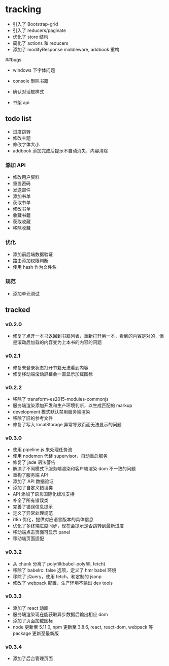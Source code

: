 # tracking
- 引入了 Bootstrap-grid
- 引入了 reducers/paginate
- 优化了 store 结构
- 简化了 actions 和 reducers
- 添加了 modifyResponse middleware, addbook 重构


##bugs
- windows 下字体问题

- console 删除书籍
- 确认对话框样式
- 书架 api

## todo list
- 进度跳转
- 修改主题
- 修改字体大小
- addbook 添加完成后提示不自动消失，内容清除

### 添加 API
- 修改用户资料
- 重置密码
- 发送邮件
- 添加书单
- 获取书单
- 修改书单
- 收藏书籍
- 获取收藏
- 移除收藏

### 优化
- 添加前后端数据验证
- 路由添加权限判断
- 使用 hash 作为文件名

### 规范
- 添加单元测试


## tracked
### v0.2.0
- 修复了点开一本书返回到书籍列表，重新打开另一本，看到的内容是对的，但是滚动后加载的内容变为上本书的内容的问题

### v0.2.1
- 修复未登录状态打开书籍无法看到内容
- 修复移动端滚动屏幕会一直显示加载图标

### v0.2.2
- 移除了 transform-es2015-modules-commonjs
- 服务端渲染添加开发和生产环境判断，以生成匹配的 markup
- development 模式默认禁用服务端渲染
- 移除了旧的参考文件
- 修复了写入 localStorage 异常导致页面无法显示的问题

### v0.3.0
- 使用 pipeline.js 来处理任务流
- 使用 nodemon 代替 supervisor，自动重启服务
- 修复了 jade 语法警告
- 解决了不同模式下服务端渲染和客户端渲染 dom 不一致的问题
- 重构了服务端 API
- 添加了 API 数据验证
- 添加了自定义错误类
- API 添加了语言国际化标准支持
- 补全了所有错误类
- 完善了错误信息提示
- 定义了异常处理规范
- i18n 优化，提供对应语言版本的具体信息
- 优化了多终端进度同步，现在会提示是否跳转到最新进度
- 移动端点击页面可显示 panel
- 移动端页面适配

### v0.3.2
- 从 chunk 分离了 polyfill(babel-polyfill, fetch)
- 移除了 babelrc: false 选项，定义了 hmr babel 环境
- 移除了 jQuery，使用 fetch，和定制的 jsonp
- 修改了 webpack 配置，生产环境不输出 dev tools

### v0.3.3
- 添加了 react 动画
- 服务端渲染现在能获取异步数据后输出相应 dom
- 添加了页面加载图标
- node 更新至 5.11.0, npm 更新至 3.8.6, react, react-dom, webpack 等 package 更新至最新版

### v0.3.4
- 添加了后台管理页面
